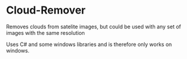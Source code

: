 # Cloud-Remover
Removes clouds from satelite images, but could be used with any set of images with the same resolution

Uses C# and some windows libraries and is therefore only works on windows.
